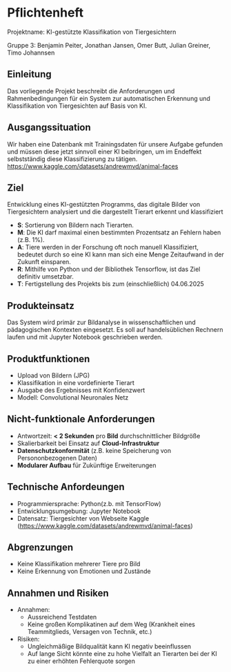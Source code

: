 # Pflichtenheft
Projektname: KI-gestützte Klassifikation von Tiergesichtern

Gruppe 3: Benjamin Peiter, Jonathan Jansen, Omer Butt, Julian Greiner, Timo Johannsen
## Einleitung
Das vorliegende Projekt beschreibt die Anforderungen und Rahmenbedingungen für ein System zur automatischen Erkennung und Klassifikation von Tiergesichten auf Basis von KI. 
## Ausgangssituation
Wir haben eine Datenbank mit Trainingsdaten für unsere Aufgabe gefunden und müssen diese jetzt sinnvoll einer KI beibringen, um im Endeffekt selbstständig diese Klassifizierung zu tätigen.
https://www.kaggle.com/datasets/andrewmvd/animal-faces
## Ziel
Entwicklung eines KI-gestützten Programms, das digitale Bilder von Tiergesichtern analysiert und die dargestellt Tierart erkennt und klassifiziert
- **S**: Sortierung von Bildern nach Tierarten.
- **M**: Die KI darf maximal einen bestimmten Prozentsatz an Fehlern haben (z.B. 1%).
- **A**: Tiere werden in der Forschung oft noch manuell Klassifiziert, bedeutet durch so eine KI kann man sich eine Menge Zeitaufwand in der Zukunft einsparen.
- **R**: Mithilfe von Python und der Bibliothek Tensorflow, ist das Ziel definitiv umsetzbar.
- **T**: Fertigstellung des Projekts bis zum (einschließlich) 04.06.2025
## Produkteinsatz
Das System wird primär zur Bildanalyse in wissenschaftlichen und pädagogischen Kontexten eingesetzt. Es soll auf handelsüblichen Rechnern laufen und mit Jupyter Notebook geschrieben werden.
## Produktfunktionen
- Upload von Bildern (JPG)
- Klassifikation in eine vordefinierte Tierart
- Ausgabe des Ergebnisses mit Konfidenzwert
- Modell: Convolutional Neuronales Netz

## Nicht-funktionale Anforderungen
- Antwortzeit: **< 2 Sekunden** pro **Bild** durchschnittlicher Bildgröße 
- Skalierbarkeit bei Einsatz auf **Cloud-Infrastruktur**
- **Datenschutzkonformität** (z.B. keine Speicherung von Persononbezogenen Daten)
- **Modularer Aufbau** für Zukünftige Erweiterungen 
  
## Technische Anfordeungen
- Programmiersprache: Python(z.b. mit TensorFlow)
- Entwicklungsumgebung: Jupyter Notebook
- Datensatz: Tiergesichter von Webseite Kaggle (https://www.kaggle.com/datasets/andrewmvd/animal-faces)
  
## Abgrenzungen
- Keine Klassifikation mehrerer Tiere pro Bild
- Keine Erkennung von Emotionen und Zustände
## Annahmen und Risiken
- Annahmen: 
    - Aussreichend Testdaten
    - Keine großen Komplikatinen auf dem Weg (Krankheit eines Teammitglieds, Versagen von Technik, etc.)
- Risiken: 
    - Ungleichmäßige Bildqualität kann KI negativ beeinflussen
    - Auf lange Sicht könnte eine zu hohe Vielfalt an Tierarten bei der KI zu einer erhöhten Fehlerquote sorgen
